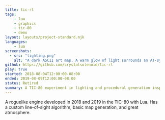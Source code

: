 ```yaml
---
title: tic-rl
tags:
    - lua
    - graphics
    - tic-80
    - demo
layout: layouts/project-standard.njk
languages:
    - lua
screenshots:
  - src: "lighting.png"
    alt: "A dark ASCII art map. A warm glow of light surrounds an AT-symbol in the center. Pound signs form walls, blocking the light. A minimap to the side shows the same glow, and a larger area in gray."
github: https://github.com/crystalsolenoid/tic-rl
play: true
started: 2018-08-04T12:00:00-08:00
ended: 2019-08-09T12:00:00-08:00
status: Retired
summary: A TIC-80 experiment in lighting and procedural generation inspired by classic roguelikes.
---
```


A roguelike engine developed in 2018 and 2019 in the TIC-80 with Lua. Has a custom line-of-sight algorithm, basic map generation, and great atmosphere.
